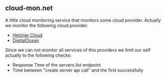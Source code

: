 ## cloud-mon.net
A little cloud monitoring service that monitors some cloud provider.
Actually we monitor the following cloud provider:
* [Hetzner Cloud](https://hetzner.cloud)
* [DigitalOcean](https://digitalocean.com)

Since we can not monitor all services of this providers we limit our self actually to the following checks:
* Response Time of the servers list endpoint
* Time between "create server api call" and the first successfully